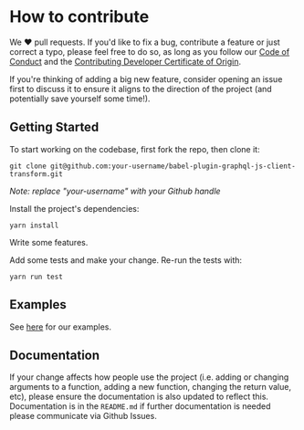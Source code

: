 # How to contribute
We ❤️ pull requests. If you'd like to fix a bug, contribute a feature or
just correct a typo, please feel free to do so, as long as you follow
our [Code of Conduct](https://github.com/Shopify/babel-plugin-graphql-js-client-transform/blob/master/CODE_OF_CONDUCT.md)
and the [Contributing Developer Certificate of Origin](https://github.com/Shopify/babel-plugin-graphql-js-client-transform/blob/master/CONTRIBUTING_DEVELOPER_CERTIFICATE_OF_ORIGIN.txt).

If you're thinking of adding a big new feature, consider opening an
issue first to discuss it to ensure it aligns to the direction of the
project (and potentially save yourself some time!).

## Getting Started
To start working on the codebase, first fork the repo, then clone it:
```
git clone git@github.com:your-username/babel-plugin-graphql-js-client-transform.git
```
*Note: replace "your-username" with your Github handle*

Install the project's dependencies:
```
yarn install
```

Write some features.

Add some tests and make your change. Re-run the tests with:
```
yarn run test
```

## Examples
See [here](https://github.com/Shopify/babel-plugin-graphql-js-client-transform/blob/master/examples) for our examples.

## Documentation
If your change affects how people use the project (i.e. adding or
changing arguments to a function, adding a new function, changing the
return value, etc), please ensure the documentation is also updated to
reflect this. Documentation is in the `README.md` if further documentation is needed please communicate via Github Issues.
